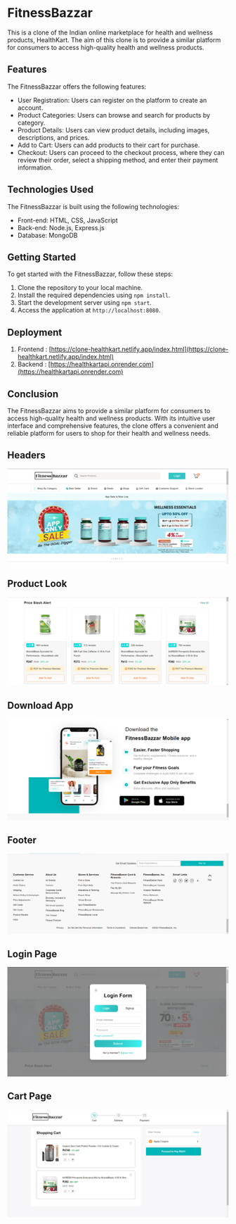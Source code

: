 # FitnessBazzar

This is a clone of the Indian online marketplace for health and wellness products, HealthKart. The aim of this clone is to provide a similar platform for consumers to access high-quality health and wellness products.

## Features

The FitnessBazzar offers the following features:

- User Registration: Users can register on the platform to create an account.
- Product Categories: Users can browse and search for products by category.
- Product Details: Users can view product details, including images, descriptions, and prices.
- Add to Cart: Users can add products to their cart for purchase.
- Checkout: Users can proceed to the checkout process, where they can review their order, select a shipping method, and enter their payment information.

## Technologies Used

The FitnessBazzar is built using the following technologies:

- Front-end: HTML, CSS, JavaScript
- Back-end: Node.js, Express.js
- Database: MongoDB

## Getting Started

To get started with the FitnessBazzar, follow these steps:

1. Clone the repository to your local machine.
2. Install the required dependencies using `npm install`.
3. Start the development server using `npm start`.
4. Access the application at `http://localhost:8080`.

## Deployment

1. Frontend : [https://clone-healthkart.netlify.app/index.html](https://clone-healthkart.netlify.app/index.html)
2. Backend : [https://healthkartapi.onrender.com](https://healthkartapi.onrender.com)

## Conclusion

The FitnessBazzar aims to provide a similar platform for consumers to access high-quality health and wellness products. With its intuitive user interface and comprehensive features, the clone offers a convenient and reliable platform for users to shop for their health and wellness needs.

## Headers

![Screenshot of HealthKart Clone](frontend/images/page1.png)

## Product Look

![Screenshot of HealthKart Clone](frontend/images/page2.png)

## Download App

![Screenshot of HealthKart Clone](frontend/images/page4.png)

## Footer

![Screenshot of HealthKart Clone](frontend/images/page5.png)

## Login Page

![Screenshot of HealthKart Clone](frontend/images/loginXsignupXpage6.png)

## Cart Page

![Screenshot of HealthKart Clone](frontend/images/cartpage.png)
